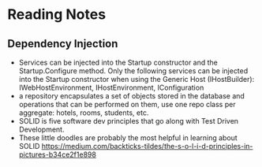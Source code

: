 # Reading Notes

## Dependency Injection

* Services can be injected into the Startup constructor and the Startup.Configure method.  Only the following services can be injected into the Startup constructor when using the Generic Host (IHostBuilder): IWebHostEnvironment, IHostEnvironment, IConfiguration
* a repository encapsulates a set of objects stored in the database and operations that can be performed on them, use one repo class per aggregate: hotels, rooms, students, etc. 
* SOLID is five software dev principles that go along with Test Driven Development. 
* These little doodles are probably the most helpful in learning about SOLID https://medium.com/backticks-tildes/the-s-o-l-i-d-principles-in-pictures-b34ce2f1e898
